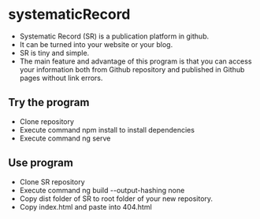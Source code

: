 # systematicRecord


* Systematic Record (SR) is a publication platform in github. 
* It can be turned into your website or your blog. 
* SR is tiny and simple.
* The main feature and advantage of this program is that you can access your information both from Github repository and published in Github pages without link errors.
## Try the program
* Clone repository
* Execute command npm install to install dependencies
* Execute command ng serve
## Use program
* Clone SR repository
* Execute command ng build --output-hashing none
* Copy dist folder of SR to root folder of your new repository.
* Copy index.html and paste into 404.html
